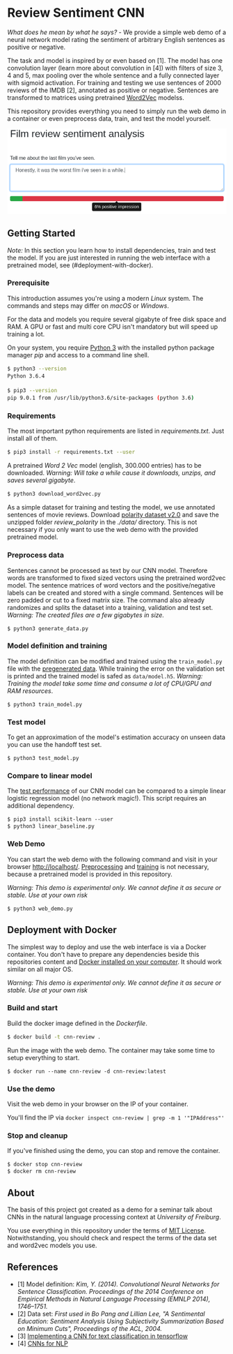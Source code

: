 # Review Sentiment CNN

*What does he mean by what he says?* - We provide a simple web demo 
of a neural network model rating the sentiment of arbitrary English sentences as positive or negative.

The task and model is inspired by or even based on [1].
The model has one convolution layer (learn more about convolution in [4]) with filters of size 3, 4 and 5, max pooling over the whole sentence and a fully connected layer with sigmoid activation.
For training and testing we use sentences of 2000 reviews of the IMDB [2], annotated as positive or negative.
Sentences are transformed to matrices using pretrained [Word2Vec](https://code.google.com/archive/p/word2vec/) modelss.

This repository provides everything you need to simply run the web demo in a container or even preprocess data, train, and test the model yourself.

![A screen shot of the web demo with a negative review.](images/web_demo.png)

## Getting Started

*Note:* In this section you learn how to install dependencies, train and test the model.
If you are just interested in running the web interface with a pretrained model, see (#deployment-with-docker).

### Prerequisite

This introduction assumes you're using a modern *Linux* system. The commands and steps may differ on *macOS* or *Windows*.

For the data and models you require several gigabyte of free disk space and RAM. 
A GPU or fast and multi core CPU isn't mandatory but will speed up training a lot.

On your system, you require [Python 3](https://www.python.org/downloads/) with the installed python package manager *pip* and access to a command line shell.

```sh
$ python3 --version
Python 3.6.4

$ pip3 --version
pip 9.0.1 from /usr/lib/python3.6/site-packages (python 3.6)
```

### Requirements

The most important python requirements are listed in *requirements.txt*.
Just install all of them.

```sh
$ pip3 install -r requirements.txt --user
```

A pretrained *Word 2 Vec* model (english, 300.000 entries) has to be downloaded. *Warning: Will take a while cause it downloads, unzips, and saves several gigabyte*.

```sh
$ python3 download_word2vec.py
```

As a simple dataset for training and testing the model, we use annotated sentences of movie reviews.
Download [polarity dataset v2.0](http://www.cs.cornell.edu/people/pabo/movie-review-data/) and save the unzipped folder *review_polarity* in the *./data/* directory. This is not necessary if you only want to use the web demo with the provided pretrained model.

### Preprocess data

Sentences cannot be processed as text by our CNN model. 
Therefore words are transformed to fixed sized vectors using the pretrained word2vec model.
The sentence matrices of word vectors and the positive/negative labels can be created and stored with a single command.
Sentences will be zero padded or cut to a fixed matrix size.
The command also already randomizes and splits the dataset into a training, validation and test set.
*Warning: The created files are a few gigabytes in size.*

```shell
$ python3 generate_data.py
```

### Model definition and training

The model definition can be modified and trained using the `train_model.py` file with the [pregenerated data](#preprocess-data).
While training the error on the validation set is printed and the trained model is safed as `data/model.h5`.
*Warning: Training the model take some time and consume a lot of CPU/GPU and RAM resources*.

```shell
$ python3 train_model.py
```

### Test model

To get an approximation of the model's estimation accuracy on unseen data you can use the handoff test set.

```shell
$ python3 test_model.py
```

### Compare to linear model 

The [test performance](#test-model) of our CNN model can be compared to a simple linear logistic regression model (no network magic!).
This script requires an additional dependency.


```shell
$ pip3 install scikit-learn --user
$ python3 linear_baseline.py
```

### Web Demo

You can start the web demo with the following command and visit in your browser [http://localhost/](http://127.0.0.1/).
[Preprocessing](#preprocess-data) and [training](model-defintion-and-training) is not necessary, because a pretrained model is provided in this repository.

*Warning: This demo is experimental only. We cannot define it as secure or stable. Use at your own risk*

```shell
$ python3 web_demo.py
```

## Deployment with Docker

The simplest way to deploy and use the web interface is via a Docker container.
You don't have to prepare any dependencies beside this repositories content and [Docker installed on your computer](https://docs.docker.com/engine/installation/).
It should work similar on all major OS.

*Warning: This demo is experimental only. We cannot define it as secure or stable. Use at your own risk*

### Build and start

Build the docker image defined in the *Dockerfile*.

```sh
$ docker build -t cnn-review .
```

Run the image with the web demo. The container may take some time to setup everything to start.

```shell
$ docker run --name cnn-review -d cnn-review:latest
```

### Use the demo 

Visit the web demo in your browser on the IP of your container.

You'll find the IP via `docker inspect cnn-review | grep -m 1 '"IPAddress"'`

### Stop and cleanup

If you've finished using the demo, you can stop and remove the container.

```shell
$ docker stop cnn-review
$ docker rm cnn-review
```

## About

The basis of this project got created as a demo for a seminar talk about CNNs in the natural language processing context at *University of Freiburg*.

You use everything in this repository under the terms of [MIT License](LICENSE.txt).
Notwithstanding, you should check and respect the terms of the data set and word2vec models you use. 

## References

- [1] Model definition: *Kim, Y. (2014). Convolutional Neural Networks for Sentence Classification. Proceedings of the 2014 Conference on Empirical Methods in Natural Language Processing (EMNLP 2014), 1746–1751.*
- [2] Data set: *First used in Bo Pang and Lillian Lee, "A Sentimental Education: Sentiment Analysis Using Subjectivity Summarization Based on Minimum Cuts",  Proceedings of the ACL, 2004.*
- [3] [Implementing a CNN for text classification in tensorflow](http://www.wildml.com/2015/12/implementing-a-cnn-for-text-classification-in-tensorflow/)
- [4] [CNNs for NLP](http://www.wildml.com/2015/11/understanding-convolutional-neural-networks-for-nlp/)
